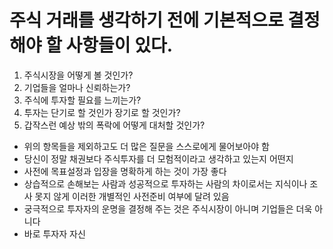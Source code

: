 # 주식 거래를 생각하기 전에 기본적으로 결정해야 할 사항들이 있다.
  1. 주식시장을 어떻게 볼 것인가?
  2. 기업들을 얼마나 신뢰하는가?
  3. 주식에 투자할 필요를 느끼는가?
  4. 투자는 단기로 할 것인가 장기로 할 것인가?
  5. 갑작스런 예상 밖의 폭락에 어떻게 대처할 것인가?
- 위의 항목들을 제외하고도 더 많은 질문을 스스로에게 물어보아야 함
- 당신이 정말 채권보다 주식투자를 더 모험적이라고 생각하고 있는지 어떤지
- 사전에 목표설정과 입장을 명확하게 하는 것이 가장 좋다
- 상습적으로 손해보는 사람과 성공적으로 투자하는 사람의 차이로서는 지식이나 조사 못지 않게 이러한 개별적인 사전준비 여부에 달려 있음
- 궁극적으로 투자자의 운명을 결정해 주는 것은 주식시장이 아니며 기업들은 더욱 아니다
- 바로 투자자 자신
